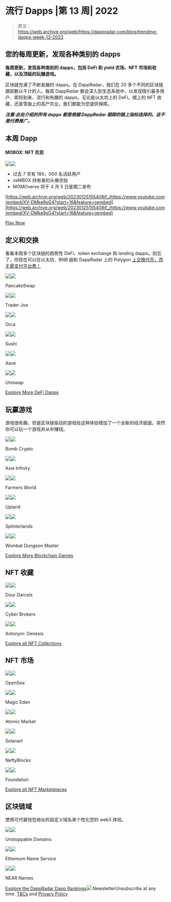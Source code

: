 # 流行 Dapps |第 13 周| 2022

> 原文：<https://web.archive.org/web/https://dappradar.com/blog/trending-dapps-week-13-2022>

## 您的每周更新，发现各种类别的 dapps

****每周更新，发现各种类别的 dapps，包括 DeFi 和 yield 农场、NFT 市场和收藏，以及顶级的玩赚游戏。****

区块链充满了不断发展的 dapps。在 DappRadar，我们在 20 多个不同的区块链跟踪数以千计的人。每周 DappRadar 都会深入到生态系统中，以发现吸引最多用户、即将到来、流行和有趣的 dapps。无论是以太坊上的 DeFi，蜡上的 NFT 收藏，还是雪崩上的高产农业，我们都能为您提供保障。

***注意:此处介绍的所有 dapps 都是根据 DappRadar 跟踪的链上指标选择的。这不是付费推广。***

## 本周 Dapp

#### MOBOX: NFT 农民

[](https://web.archive.org/web/20230125155408/https://dappradar.com/binance-smart-chain/games/mobox-nft-farmer)[![](img/319e65cad09e2927a18b1b63e650e604.png)<picture>![](img/fc7d18b0c9056e5ec4547fcb97f99b73.png)</picture>](https://web.archive.org/web/20230125155408/https://dappradar.com/binance-smart-chain/games/mobox-nft-farmer)

*   过去 7 天有 180，000 名活跃用户
*   veMBOX 持有者的头像空投
*   MOMOverse 将于 4 月 5 日星期二发布

[https://web.archive.org/web/20230125155408if_/https://www.youtube.com/embed/XV-DMke9sG4?start=16&feature=oembed](https://web.archive.org/web/20230125155408if_/https://www.youtube.com/embed/XV-DMke9sG4?start=16&feature=oembed)

[Play Now](https://web.archive.org/web/20230125155408/https://dappradar.com/binance-smart-chain/games/mobox-nft-farmer)

## 定义和交换

看看本周多个区块链的趋势性 DeFi、token exchange 和 lending dapps。别忘了，你现在可以在以太坊、BNB 链和 DappRadar 上的 Polygon [上交换代币，而无需支付平台费！](https://web.archive.org/web/20230125155408/https://dappradar.com/hub/swap/eth)

[](https://web.archive.org/web/20230125155408/https://dappradar.com/binance-smart-chain/defi/pancakeswap)[![](img/87befc4a1e42119d30e207f259589417.png)<picture>![](img/248d7cad63e49b5ab3c560e18caed653.png)</picture>](https://web.archive.org/web/20230125155408/https://dappradar.com/binance-smart-chain/defi/pancakeswap)

PancakeSwap

[](https://web.archive.org/web/20230125155408/https://dappradar.com/avalanche/defi/trader-joe)[![](img/87befc4a1e42119d30e207f259589417.png)<picture>![](img/da28f4a8a52926ecdf1e4ea5c80c6568.png)</picture>](https://web.archive.org/web/20230125155408/https://dappradar.com/avalanche/defi/trader-joe)

Trader Joe

[](https://web.archive.org/web/20230125155408/https://dappradar.com/solana/defi/orca)[![](img/87befc4a1e42119d30e207f259589417.png)<picture>![](img/396e3f69f5e5f96fe7233ceb7b74e8db.png)</picture>](https://web.archive.org/web/20230125155408/https://dappradar.com/solana/defi/orca)

Orca

[](https://web.archive.org/web/20230125155408/https://dappradar.com/multichain/defi/sushi)[![](img/87befc4a1e42119d30e207f259589417.png)<picture>![](img/5467929fb7741d48b0203f831908c039.png)</picture>](https://web.archive.org/web/20230125155408/https://dappradar.com/multichain/defi/sushi)

Sushi

[](https://web.archive.org/web/20230125155408/https://dappradar.com/multichain/defi/aave)[![](img/87befc4a1e42119d30e207f259589417.png)<picture>![](img/d58e880b2beea9f0ba4281c49b59ede2.png)</picture>](https://web.archive.org/web/20230125155408/https://dappradar.com/multichain/defi/aave)

Aave

[](https://web.archive.org/web/20230125155408/https://dappradar.com/multichain/exchanges/uniswap-v3)[![](img/87befc4a1e42119d30e207f259589417.png)<picture>![](img/f3bb3aa3c760b3fff08c4e4c30e15fb3.png)</picture>](https://web.archive.org/web/20230125155408/https://dappradar.com/multichain/exchanges/uniswap-v3)

Uniswap

[Explore More DeFi Dapps](https://web.archive.org/web/20230125155408/https://dappradar.com/rankings/category/defi)

## 玩赢游戏

游戏很有趣，但是区块链驱动的游戏给这种体验增加了一个全新的经济层面。突然你可以玩一个游戏并从中赚钱。

[](https://web.archive.org/web/20230125155408/https://dappradar.com/binance-smart-chain/games/bomb-crypto)[![](img/87befc4a1e42119d30e207f259589417.png)<picture>![](img/255adc0b7384aa7b9c2a3d5251626d3d.png)</picture>](https://web.archive.org/web/20230125155408/https://dappradar.com/binance-smart-chain/games/bomb-crypto)

Bomb Crypto

[](https://web.archive.org/web/20230125155408/https://dappradar.com/multichain/games/axie-infinity)[![](img/87befc4a1e42119d30e207f259589417.png)<picture>![](img/2800ae3d3f8216c497958f208147ab1f.png)</picture>](https://web.archive.org/web/20230125155408/https://dappradar.com/multichain/games/axie-infinity)

Axie Infinity

[](https://web.archive.org/web/20230125155408/https://dappradar.com/wax/games/farmers-world)[![](img/87befc4a1e42119d30e207f259589417.png)<picture>![](img/ab2803a823d6621fbf284b9e29757d86.png)</picture>](https://web.archive.org/web/20230125155408/https://dappradar.com/wax/games/farmers-world)

Farmers World

[](https://web.archive.org/web/20230125155408/https://dappradar.com/eos/games/upland)[![](img/87befc4a1e42119d30e207f259589417.png)<picture>![](img/b76b3be36a78915e95f4d57b2760c511.png)</picture>](https://web.archive.org/web/20230125155408/https://dappradar.com/eos/games/upland)

Upland

[](https://web.archive.org/web/20230125155408/https://dappradar.com/multichain/games/splinterlands)[![](img/87befc4a1e42119d30e207f259589417.png)<picture>![](img/842d74996b0e877d775cb24265e0d8cb.png)</picture>](https://web.archive.org/web/20230125155408/https://dappradar.com/multichain/games/splinterlands)

Splinterlands

[](https://web.archive.org/web/20230125155408/https://dappradar.com/multichain/games/crazy-defense-heroes)[![](img/87befc4a1e42119d30e207f259589417.png)<picture>![](img/1b9a7e0986c08a9342060e150bcc90a8.png)</picture>](https://web.archive.org/web/20230125155408/https://dappradar.com/multichain/games/crazy-defense-heroes)

Wombat Dungeon Master

[Explore More Blockchain Games](https://web.archive.org/web/20230125155408/https://dappradar.com/rankings/category/games)

## NFT 收藏

[](https://web.archive.org/web/20230125155408/https://dappradar.com/blog/new-dapps-report-dourdarcels)[![](img/87befc4a1e42119d30e207f259589417.png)<picture>![](img/ee839aa575d1b9d46fe056e2af17f6e5.png)</picture>](https://web.archive.org/web/20230125155408/https://dappradar.com/blog/new-dapps-report-dourdarcels)

Dour Darcels

[](https://web.archive.org/web/20230125155408/https://dappradar.com/blog/new-dapps-report-cyberbrokers)[![](img/87befc4a1e42119d30e207f259589417.png)<picture>![](img/f832655ba93ae806cfea7d58ac70cea2.png)</picture>](https://web.archive.org/web/20230125155408/https://dappradar.com/blog/new-dapps-report-cyberbrokers)

Cyber Brokers

[](https://web.archive.org/web/20230125155408/https://dappradar.com/blog/new-dapps-report-antonym-genesis)[![](img/87befc4a1e42119d30e207f259589417.png)<picture>![](img/5b79597ac747101df1f569201da46409.png)</picture>](https://web.archive.org/web/20230125155408/https://dappradar.com/blog/new-dapps-report-antonym-genesis)

Antonym: Genesis

[Explore all NFT Collections](https://web.archive.org/web/20230125155408/https://dappradar.com/nft/collections)

## NFT 市场

[](https://web.archive.org/web/20230125155408/https://dappradar.com/multichain/marketplaces/opensea)[![](img/87befc4a1e42119d30e207f259589417.png)<picture>![](img/43f799141555448e3d9e4fb4d9a5312e.png)</picture>](https://web.archive.org/web/20230125155408/https://dappradar.com/multichain/marketplaces/opensea)

OpenSea

[](https://web.archive.org/web/20230125155408/https://dappradar.com/solana/marketplaces/magic-eden)[![](img/87befc4a1e42119d30e207f259589417.png)<picture>![](img/f4836ae391f1a7f40e78b50cfb39d5e6.png)</picture>](https://web.archive.org/web/20230125155408/https://dappradar.com/solana/marketplaces/magic-eden)

Magic Eden

[](https://web.archive.org/web/20230125155408/https://dappradar.com/multichain/marketplaces/atomicmarket)[![](img/87befc4a1e42119d30e207f259589417.png)<picture>![](img/fc949723e73b16cee20ae4ffab67f0f8.png)</picture>](https://web.archive.org/web/20230125155408/https://dappradar.com/multichain/marketplaces/atomicmarket)

Atomic Market

[](https://web.archive.org/web/20230125155408/https://dappradar.com/solana/marketplaces/solanart)[![](img/87befc4a1e42119d30e207f259589417.png)<picture>![](img/c10e289c98f571605a641b6b08831bdd.png)</picture>](https://web.archive.org/web/20230125155408/https://dappradar.com/solana/marketplaces/solanart)

Solanart

[](https://web.archive.org/web/20230125155408/https://dappradar.com/wax/marketplaces/neftyblocks)[![](img/87befc4a1e42119d30e207f259589417.png)<picture>![](img/b6df0bf739f126a92876140716ffae9f.png)</picture>](https://web.archive.org/web/20230125155408/https://dappradar.com/wax/marketplaces/neftyblocks)

NeftyBlocks

[](https://web.archive.org/web/20230125155408/https://dappradar.com/ethereum/marketplaces/foundation)[![](img/87befc4a1e42119d30e207f259589417.png)<picture>![](img/31ced5b0ee5136e274f348391ce39b5e.png)</picture>](https://web.archive.org/web/20230125155408/https://dappradar.com/ethereum/marketplaces/foundation)

Foundation

[Explore all NFT Marketplaces](https://web.archive.org/web/20230125155408/https://dappradar.com/nft/marketplaces)

## 区块链域

使用可代替钱包地址的自定义域名来个性化您的 web3 体验。

[](https://web.archive.org/web/20230125155408/https://dappradar.com/multichain/collectibles/unstoppable-domains)[![](img/87befc4a1e42119d30e207f259589417.png)<picture>![](img/14b6628e149cb457ef5394fe1c23da15.png)</picture>](https://web.archive.org/web/20230125155408/https://dappradar.com/multichain/collectibles/unstoppable-domains)

Unstoppable Domains

[](https://web.archive.org/web/20230125155408/https://dappradar.com/ethereum/other/ethereum-name-service)[![](img/87befc4a1e42119d30e207f259589417.png)<picture>![](img/7ae45de4c68063b6a8d60b8d4bae7996.png)</picture>](https://web.archive.org/web/20230125155408/https://dappradar.com/ethereum/other/ethereum-name-service)

Ethereum Name Service

[](https://web.archive.org/web/20230125155408/https://dappradar.com/near/marketplaces/nearnames)[![](img/87befc4a1e42119d30e207f259589417.png)<picture>![](img/1efea25d13ad5f76888c1bd8a4a15c88.png)</picture>](https://web.archive.org/web/20230125155408/https://dappradar.com/near/marketplaces/nearnames)

NEAR Names

[Explore the DappRadar Dapp Rankings](https://web.archive.org/web/20230125155408/https://dappradar.com/rankings)![](img/6d5a4a2d609c56e1a5771717e54ba759.png) NewsletterUnsubscribe at any time. [T&Cs](https://web.archive.org/web/20230125155408/https://dappradar.com/terms) and [Privacy Policy](https://web.archive.org/web/20230125155408/https://dappradar.com/privacy-policy)